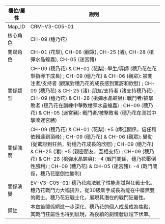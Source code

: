 | 欄位/屬性 | 說明 |
|---|---|
| Map_ID | CRM-V3-C05-01 |
| 核心角色 | CH-09 (穗乃花) |
| 關聯角色 | CH-01 (花梨), CH-06 (觀眾), CH-25 (渚), CH-28 (槍彈水晶蝗蟲), CH-05 (迷宮豬) |
| 關係類型 | CH-09 (穗乃花) & CH-01 (花梨): 學生/導師 (穗乃花在花梨指導下成長) ; CH-09 (穗乃花) & CH-06 (觀眾): 被關注者/支持者 (觀眾對穗乃花的成長感到驚訝和欣慰) ; CH-09 (穗乃花) & CH-25 (渚): 朋友/支持者 (渚支持穗乃花) ; CH-09 (穗乃花) & CH-28 (槍彈水晶蝗蟲): 戰鬥者/被擊敗者 (穗乃花在訓練中擊敗槍彈水晶蝗蟲) ; CH-09 (穗乃花) & CH-05 (迷宮豬): 戰鬥者/被擊敗者 (穗乃花在測試中擊敗迷宮豬) |
| 關係強度 | CH-09 (穗乃花) & CH-01 (花梨): +5 (師徒關係，信任和依賴達到頂峰) ; CH-09 (穗乃花) & CH-06 (觀眾): 變動 (從驚訝到狂熱，對穗乃花成長的欣慰) ; CH-09 (穗乃花) & CH-25 (渚): +5 (親密朋友，互相支持) ; CH-09 (穗乃花) & CH-28 (槍彈水晶蝗蟲): -4 (戰鬥關係，穗乃花壓倒性勝利) ; CH-09 (穗乃花) & CH-05 (迷宮豬): -4 (戰鬥關係，穗乃花壓倒性勝利) |
| 關係演變 | EV-V3-C05-01: 穗乃花魔法靴子性能測試與狂戰士化。穗乃花戰鬥力大幅提升，從30級新手成長為能在中層無雙的戰士。穗乃花狂戰士化，展現其潛在的戰鬥狂屬性。 |
| 備註 | 本章節關係網進一步深化，穗乃花的個人成長成為焦點，其戰鬥狂屬性也得到展現，為後續的劇情發展埋下伏筆。 |
